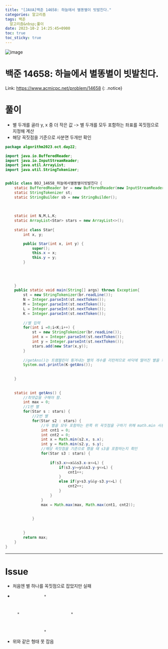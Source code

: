 ```yaml
---
title: "[JAVA]백준 14658: 하늘에서 별똥별이 빗발친다."
categories: 알고리즘
tags: 백준
  알고리즘&nbsp;풀이
date: 2023-10-2 14:25:45+0900
toc: true
toc_sticky: true
---
```


![image](https://github.com/cuzzzu1318/cuzzzu1318.github.io/assets/77597885/0a0408d5-51e9-43a9-a1c3-e8a74555018f)


# 백준 14658: 하늘에서 별똥별이 빗발친다.

Link: <https://www.acmicpc.net/problem/14658>
{: .notice}

# 풀이

 * 별 두개를 골라 y, x 중 더 작은 값 -> 별 두개를 모두 포함하는 좌표를 꼭짓점으로 지정해 계산
 * 해당 꼭짓점을 기준으로 사분면 두개만 확인

```java
package algorithm2023.oct.day22;

import java.io.BufferedReader;
import java.io.InputStreamReader;
import java.util.ArrayList;
import java.util.StringTokenizer;


public class BOJ_14658_하늘에서별똥별이빗발친다 {
	static BufferedReader br = new BufferedReader(new InputStreamReader(System.in));
	static StringTokenizer st;
	static StringBuilder sb = new StringBuilder();
	
	
	
	static int N,M,L,K;
	static ArrayList<Star> stars = new ArrayList<>();
	
	static class Star{
		int x, y;

		public Star(int x, int y) {
			super();
			this.x = x;
			this.y = y;
		}
		
		
		
		
	}
	public static void main(String[] args) throws Exception{
		st = new StringTokenizer(br.readLine());
		N = Integer.parseInt(st.nextToken());
		M = Integer.parseInt(st.nextToken());
		L = Integer.parseInt(st.nextToken());
		K = Integer.parseInt(st.nextToken());
		
		//별 입력
		for(int i =0;i<K;i++) {
			st = new StringTokenizer(br.readLine());
			int x = Integer.parseInt(st.nextToken());
			int y = Integer.parseInt(st.nextToken());
			stars.add(new Star(x,y));
		}
		
		//getAns()는 트램펄린이 튕겨내는 별의 개수를 리턴하므로 바닥에 떨어진 별을 카운트하기 위해 K_getAns()출력
		System.out.println(K-getAns());
		
		
	}
	
	
	static int getAns() {
		//최댓값을 구해야 함.
		int max = 0;
		//1번 별
		for(Star s : stars) {
			//2번 별
			for(Star s2 : stars) {
				//두 별을 모두 포함하는 왼쪽 위 꼭짓점을 구하기 위해 math.min 사용
				int cnt1 = 0;
				int cnt2 = 0;
				int x = Math.min(s2.x, s.x);
				int y = Math.min(s2.y, s.y);
				//해당 꼭짓점을 기준으로 했을 때 s3을 포함하는지 확인
				for(Star s3 : stars) {
					
					if(s3.x>=x&&s3.x-x<=L) {
						if(s3.y>=y&&s3.y-y<=L) {
							cnt1++;
						}
						else if(y>s3.y&&y-s3.y<=L) {
							cnt2++;
						}
					}
				}
				max = Math.max(max, Math.max(cnt1, cnt2));
				
				
			}
				
			
		}
		return max;
	}
}

```

---

# Issue

* 처음엔 별 하나를 꼭짓점으로 잡았지만 실패
* ```
				*



	*						*



				*
	```
* 위와 같은 형태 못 잡음
